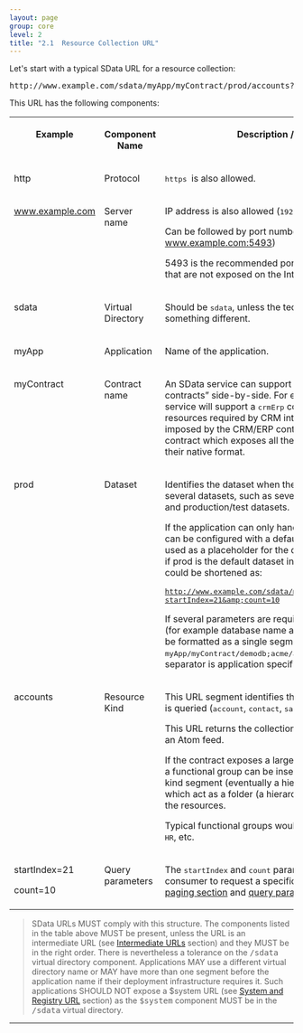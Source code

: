 ```yaml
---
layout: page
group: core
level: 2
title: "2.1  Resource Collection URL"
---
```


Let's start with a typical SData URL for a resource collection:

<pre>http://www.example.com/sdata/myApp/myContract/prod/accounts?startIndex=21&amp;count=10</pre>

This URL has the following components:

<table class="content">
<tbody>

<tr>

<th valign="top">

Example

</th>
<th valign="top">

Component Name

</th>
<th valign="top">

Description / Comments

</th>

</tr>

<tr>

<td>

http

</td>
<td>

Protocol

</td>
<td>

<tt>https </tt>is also allowed.

</td>

</tr>

<tr>

<td valign="top">

<a href="http://www.example.com">www.example.com</a>

</td>
<td valign="top">

Server name

</td>
<td>

IP address is also allowed (<tt>192.168.1.1</tt>).

Can be followed by port number. For example
<a href="http://www.example.com:5493">www.example.com:5493</a>)

5493 is the recommended port number for SData services that are not exposed
on the Internet.

</td>

</tr>

<tr>

<td valign="top">

sdata

</td>
<td>

Virtual Directory

</td>
<td>

Should be <tt>sdata</tt>, unless the technical framework imposes something
different.

</td>

</tr>

<tr>

<td>

myApp

</td>
<td>

Application

</td>
<td>

Name of the application.

</td>

</tr>

<tr>

<td valign="top">

myContract

</td>
<td valign="top">

Contract name

</td>
<td>

An SData service can support several “integration contracts” side-by-side.
For example, a typical Sage ERP service will support a <tt>crmErp</tt> contract
which exposes the resources required by CRM integration (with schemas imposed by
the CRM/ERP contract) and a <tt>native</tt> or <tt>default</tt> contract which
exposes all the resources of the ERP in their native format.

</td>

</tr>

<tr>

<td valign="top">

prod

</td>
<td valign="top">

Dataset

</td>
<td>

Identifies the dataset when the application gives access to several datasets,
such as several companies and&nbsp;production/test datasets.

If the application can only handle a single dataset, or if it can be
configured with a default dataset, a hyphen can be used as a placeholder for the
default dataset. For example, if prod is the default dataset in the example
above, the URL could be shortened as:

<tt><a href="http://www.example.com/sdata/myApp/myContract/-/accounts?startIndex=21&amp;count=10">http://www.example.com/sdata/myApp/myContract/-/accounts?startIndex=21&amp;count=10</a></tt>

If several parameters are required to specify the dataset (for example
database name and company id), they should be formatted as a single&nbsp;segment in
the URL. For example, <tt>myApp/myContract/demodb;acme/accounts</tt> -- the
semicolon separator is application specific, not imposed by SData.

</td>

</tr>

<tr>

<td valign="top">

accounts

</td>
<td valign="top">

Resource Kind

</td>
<td>

This URL segment identifies the kind of resource that is&nbsp;queried
(<tt>account</tt>, <tt>contact</tt>, <tt>salesOrder</tt>, etc.)

This URL returns the collection of all account resources, as an Atom feed.

If the contract exposes a large number of <a href="{{site.baseurl}}/pages/core/0101/" title="1.1 Terminology">resources
kinds</a>, a functional group can be inserted before the resource kind
segment&nbsp;(eventually a hierarchy of functional groups), which&nbsp;act as a folder (a
hierarchy of folders) to organize the resources.

Typical functional groups would be <tt>financials</tt>,
<tt>commercials</tt>, <tt>HR</tt>, etc.

</td>

</tr>

<tr>

<td valign="top">

startIndex=21

count=10

</td>
<td valign="top">

Query parameters

</td>
<td>

The <tt>startIndex</tt> and <tt>count</tt> parameters allow the service
consumer to request a specific page in a collection. See
<a href="{{site.baseurl}}/pages/core/0604/" title="6.4 Query Paging">paging section</a> and <a href="{{site.baseurl}}/pages/core/0211/" title="2.11  Query Parameters">query
parameters section</a> for details.

</td>

</tr>

</tbody>
</table>

<blockquote class="compliance">SData URLs MUST comply with this structure. The components
listed in the table above MUST be present, unless the URL is an intermediate URL
(see <a href="../0209/" title="2.9 Intermediate URLs">Intermediate URLs</a> section) and they MUST be in
the right order. There is nevertheless a tolerance on the <tt>/sdata</tt>
virtual directory component. Applications MAY use a different virtual directory
name or MAY have more than one segment before the application name if their
deployment infrastructure requires it. Such applications SHOULD NOT expose a
$system URL (see <a href="../0208/" title="2.8  System and Registry URL">System and Registry URL</a> section) as
the <tt>$system</tt> component MUST be in the <tt>/sdata</tt> virtual directory.</blockquote>

* * *